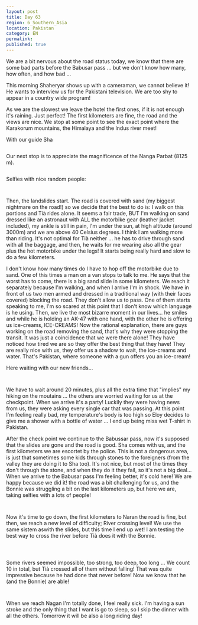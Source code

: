 ```yaml
---
layout: post
title: Day 63
region: 6_Southern_Asia
location: Pakistan
category: EN
permalink:
published: true
---
```


We are a bit nervous about the road status today, we know that there are some bad parts before the Babusar pass ... but we don't know how many, how often, and how bad ... 

This morning Shaheryar shows up with a cameraman, we cannot believe it! He wants to interview us for the Pakistani television. We are too shy to appear in a country wide program!

As we are the slowest we leave the hotel the first ones, if it is not enough it's raining. Just perfect! The first kilometers are fine, the road and the views are nice. We stop at some point to see the exact point where the Karakorum mountains, the Himalaya and the Indus river meet!

With our guide Sha

<p><a
href="https://lh3.googleusercontent.com/5y9zWyU2la0OtsdaAB_gDE5oYfwex1GQ1X3ON-E-Byv3S3bL5-HzYagtc-j64hUDc_-uz-gJiMXwN-HTkd19GfwQeu8gbtELTrA28DEsB2TDtsDgHxU7yPM5HIfCkPRDVReIQtG6h74HiTbjTL7G8JL8ayV6GCrVOi2wsb7121A17qDNHepsLOQoGXXz5pvDhA4i_dsjfAfWhBxooQuXeK1D_zSuGx_uJDoqL0pwwKeR97jCAD7mdSPR3nUmBZM7azuIT_G92PUlI6Q_I23lh46RzIfdHgmhMaTvtLx91mVj829Wr2udBzuF20UywDbZZamro2ZcPmFyGcgFIo8Csy0oJNBolj-bUc5LhsI5yX4YtdORH4qEsggwQXSMpYmLOt9QAgUEw31b-nsJCjqSXZtXYYIubCVpCNPurM6mykO9-W62wS_KWUWzcZg51Tizad48_Ym8UYZtzjfkUk14x_CwqAUh4uNgyTZPG3RTFVCPX0JeGW5QqH1GSBVuCk8hWgj_qoh0znLPk4Yp8g3LGYfjk3NcdVCb9_pj074ta7gAOL8YT6QzP9uGgY2by2o3MFyHpACI2Ek4GCl4Q82gM42ucpjteQPlIHMLhLoNZxh6tkC-vw48tP2OCJp6L3rqFJZWDmxbMopnTOn3DWgFiIZjdCDHHmjqHrXO0KEUONPqV1alAeiugHEM-A=w1044-h783-no"><img 
src="https://lh3.googleusercontent.com/5y9zWyU2la0OtsdaAB_gDE5oYfwex1GQ1X3ON-E-Byv3S3bL5-HzYagtc-j64hUDc_-uz-gJiMXwN-HTkd19GfwQeu8gbtELTrA28DEsB2TDtsDgHxU7yPM5HIfCkPRDVReIQtG6h74HiTbjTL7G8JL8ayV6GCrVOi2wsb7121A17qDNHepsLOQoGXXz5pvDhA4i_dsjfAfWhBxooQuXeK1D_zSuGx_uJDoqL0pwwKeR97jCAD7mdSPR3nUmBZM7azuIT_G92PUlI6Q_I23lh46RzIfdHgmhMaTvtLx91mVj829Wr2udBzuF20UywDbZZamro2ZcPmFyGcgFIo8Csy0oJNBolj-bUc5LhsI5yX4YtdORH4qEsggwQXSMpYmLOt9QAgUEw31b-nsJCjqSXZtXYYIubCVpCNPurM6mykO9-W62wS_KWUWzcZg51Tizad48_Ym8UYZtzjfkUk14x_CwqAUh4uNgyTZPG3RTFVCPX0JeGW5QqH1GSBVuCk8hWgj_qoh0znLPk4Yp8g3LGYfjk3NcdVCb9_pj074ta7gAOL8YT6QzP9uGgY2by2o3MFyHpACI2Ek4GCl4Q82gM42ucpjteQPlIHMLhLoNZxh6tkC-vw48tP2OCJp6L3rqFJZWDmxbMopnTOn3DWgFiIZjdCDHHmjqHrXO0KEUONPqV1alAeiugHEM-A=w1044-h783-no" class="oversize" alt=""></a></p>

Our next stop is to appreciate the magnificence of the Nanga Parbat (8125 m).

<p><a
href="https://lh3.googleusercontent.com/A7rZ6-DwE5H2tr2vafBqlJHIPhRbuQylLoslJYWOjRi3RPuBL_KWzmFex8RvoB5sSs4TA6KaXi0FCw4MaYQcO-DmrN-ZvyHthQ9gyDW7-RbkyC6fXSonSI-Iersbt1Xq-bzIabeRlhey3ukCRT6WcyTgT-MAXEYt94gayWrYyRAyIqWG_dVI_IFemyte4JJVlJTHtUPCsTRBSvX_msJcg74hFUvJaHiPbkOMjBIg82DBfg6zC9Yql4W2-rd9tIpGLdhU6ZhyIrAnvgc4hKOhZ3tnXpUo4leWxU2E6u4PJetoCPJ9UZH4Rr6GBRtTtXPJ6z6C0LF7wUyiOU6nTWQYwDhGaDgtCh_VyDBgxpkdJvQ2bWyq0552WlH97pqlSioTpSQNl7-SRUXlyTAlFSVbD7OzWQ0JLR6qzKn3J-vzNrW4JDmsua188I-bH_MX0wZEAqAyZfKCglQP8PqsqBKR2Xg1qicTwmsOP2hcWqC-QzeNmqFrWrT-oO17GPZkSW-W7FFVKx_WzrUOMSj3VTIzWLWzLUT4G08EeAj_ZmloIoXMdQ6O9bsU6r8azswWSvNnXQBbfRm2vdO9gik-Zsx-dI3fgvGpfASzb7KrWM9rTVRcJv6X2_XDiWwazYR6ADNBSywJdBk-C43D-8KMLPtVzxt3x4RItVVO_y5nvTNaiDkWzx7d8XeUqYaCPQ=w1044-h783-no"><img 
src="https://lh3.googleusercontent.com/A7rZ6-DwE5H2tr2vafBqlJHIPhRbuQylLoslJYWOjRi3RPuBL_KWzmFex8RvoB5sSs4TA6KaXi0FCw4MaYQcO-DmrN-ZvyHthQ9gyDW7-RbkyC6fXSonSI-Iersbt1Xq-bzIabeRlhey3ukCRT6WcyTgT-MAXEYt94gayWrYyRAyIqWG_dVI_IFemyte4JJVlJTHtUPCsTRBSvX_msJcg74hFUvJaHiPbkOMjBIg82DBfg6zC9Yql4W2-rd9tIpGLdhU6ZhyIrAnvgc4hKOhZ3tnXpUo4leWxU2E6u4PJetoCPJ9UZH4Rr6GBRtTtXPJ6z6C0LF7wUyiOU6nTWQYwDhGaDgtCh_VyDBgxpkdJvQ2bWyq0552WlH97pqlSioTpSQNl7-SRUXlyTAlFSVbD7OzWQ0JLR6qzKn3J-vzNrW4JDmsua188I-bH_MX0wZEAqAyZfKCglQP8PqsqBKR2Xg1qicTwmsOP2hcWqC-QzeNmqFrWrT-oO17GPZkSW-W7FFVKx_WzrUOMSj3VTIzWLWzLUT4G08EeAj_ZmloIoXMdQ6O9bsU6r8azswWSvNnXQBbfRm2vdO9gik-Zsx-dI3fgvGpfASzb7KrWM9rTVRcJv6X2_XDiWwazYR6ADNBSywJdBk-C43D-8KMLPtVzxt3x4RItVVO_y5nvTNaiDkWzx7d8XeUqYaCPQ=w1044-h783-no" class="oversize" alt=""></a></p>

Selfies with nice random people:

<p><a
href="https://lh3.googleusercontent.com/RvqWB0iviypYXoVHY4jP2xGffR9QkBiMqLJUpufn13u5sGPORd5k4gSnXpHSNYykukNmt6S93VWgFz2-NZIGF1swNPtbATLpQpBBDw6Ryg2JR__MktudzeT83hKormgIuaZ2FfQ1BhTxImPJiL1zjK9PkAcxqh3b_kQExiRfTxbRJkqyATfAprgNphrqH75LmzKdAp11ajor5lqJIFp0fsPxDp7KS_PyKpasOBVBgim0BXcbvB5dXz2PJCwgsHSwCaSywHurzaNHqq2HsqbvKUXJ7My7O8F6MweCo5YUKvla3Dlbm4ULiIrbpt5WXtyMkD2nJk9iqUShTzxEkQbdEoDfydtQgguIqFhhcAaFoDnmYLZO5McmGkKWFO8mNMq5yLflSBKVDS3AruW5AqTf8F-EcnRHA2xK95Ak_XgpFYBwhMEl7inaedKmojtq383Y43jp-qBDkxviOYxcXtlcDLvkJb8W0CZQFWWuWNskzvpxCtNYoJzF1-__01nFgSUCdbG5_8SLvW4FYujLESvGYRnBA_0GGYFXQFDTsFsmYTcBve9m7mjtA8PaIotNaSTIRZdG8BAibqr8x2ODh_avCOh3PvjMG04dD9-zDqvSq_e7PRoIzSF-5MMtriDUQcRK-DTJi_yKh2wN1w50NiGRcnc1sgehAR1LKgKGXA4mLcLt3G6RtQaVnHxOlw=w1044-h783-no"><img 
src="https://lh3.googleusercontent.com/RvqWB0iviypYXoVHY4jP2xGffR9QkBiMqLJUpufn13u5sGPORd5k4gSnXpHSNYykukNmt6S93VWgFz2-NZIGF1swNPtbATLpQpBBDw6Ryg2JR__MktudzeT83hKormgIuaZ2FfQ1BhTxImPJiL1zjK9PkAcxqh3b_kQExiRfTxbRJkqyATfAprgNphrqH75LmzKdAp11ajor5lqJIFp0fsPxDp7KS_PyKpasOBVBgim0BXcbvB5dXz2PJCwgsHSwCaSywHurzaNHqq2HsqbvKUXJ7My7O8F6MweCo5YUKvla3Dlbm4ULiIrbpt5WXtyMkD2nJk9iqUShTzxEkQbdEoDfydtQgguIqFhhcAaFoDnmYLZO5McmGkKWFO8mNMq5yLflSBKVDS3AruW5AqTf8F-EcnRHA2xK95Ak_XgpFYBwhMEl7inaedKmojtq383Y43jp-qBDkxviOYxcXtlcDLvkJb8W0CZQFWWuWNskzvpxCtNYoJzF1-__01nFgSUCdbG5_8SLvW4FYujLESvGYRnBA_0GGYFXQFDTsFsmYTcBve9m7mjtA8PaIotNaSTIRZdG8BAibqr8x2ODh_avCOh3PvjMG04dD9-zDqvSq_e7PRoIzSF-5MMtriDUQcRK-DTJi_yKh2wN1w50NiGRcnc1sgehAR1LKgKGXA4mLcLt3G6RtQaVnHxOlw=w1044-h783-no" class="oversize" alt=""></a></p>

<p><a
href="https://lh3.googleusercontent.com/pXnqI9pu7tFxKXx3nLZ276qSAeaE7uTH1dHmN2DyYIoCMKDPk_ehVI3Oh9iVrMBkZu_sxlOs6bjKcvvQcRrEnjS-uCLhx4I2CZOa6JhrCSPcS6Tvd39m49oxm_RhyhkO-bJ3TjYQs_0kbxwjQ0vftaVd3FBtr9llwnSXm0fi3KrkKgvElAeLHqlelRcf29MYQRrUDPs-UOPNgMWw1XlwGgA0nIUhZphTcsrmMitCmffV6i9vIYK0d9OUm-fn8M5CLqpwm5xIYQE0Z0P8G40klFnkZ1DAwB3QbPWeF5nvMqO5ExK3g8ZhlAwz5L_bj6QZJHraI-23Gcj4lKU9zDDFnUTrrNInMqlLEt_Axu6gKUqbB-o5pbGceeOM04iHPidSi0td_X_dPPrdd7eGnQeDlBExZFvJa5GuwF2sSQuavWIGqdiidxQgOw7YSBcOzlcuclZtm-l8Mwp8tP34eUuzhK5QOFBkVzTjupPqMYX-WTfBFw4z3w6mIOTnpxovh62aIAY-F7qwhj-99marDkYM5CU4nfxlLsf6pwErC9QW8C670frJnBokxf18XXBH47p6VZd5xRym6k4xStz2tw2QoIZ57AVhhrvnMaIR5wDqMzu9Ym1Axsjjp7rVYOi3uQJbUWof_mxaBTjyDjfYQNh2Nj88J8NKgPFs1BOKdUq2RieJFVGm8bB9qUrJMQ=w1044-h783-no"><img 
src="https://lh3.googleusercontent.com/pXnqI9pu7tFxKXx3nLZ276qSAeaE7uTH1dHmN2DyYIoCMKDPk_ehVI3Oh9iVrMBkZu_sxlOs6bjKcvvQcRrEnjS-uCLhx4I2CZOa6JhrCSPcS6Tvd39m49oxm_RhyhkO-bJ3TjYQs_0kbxwjQ0vftaVd3FBtr9llwnSXm0fi3KrkKgvElAeLHqlelRcf29MYQRrUDPs-UOPNgMWw1XlwGgA0nIUhZphTcsrmMitCmffV6i9vIYK0d9OUm-fn8M5CLqpwm5xIYQE0Z0P8G40klFnkZ1DAwB3QbPWeF5nvMqO5ExK3g8ZhlAwz5L_bj6QZJHraI-23Gcj4lKU9zDDFnUTrrNInMqlLEt_Axu6gKUqbB-o5pbGceeOM04iHPidSi0td_X_dPPrdd7eGnQeDlBExZFvJa5GuwF2sSQuavWIGqdiidxQgOw7YSBcOzlcuclZtm-l8Mwp8tP34eUuzhK5QOFBkVzTjupPqMYX-WTfBFw4z3w6mIOTnpxovh62aIAY-F7qwhj-99marDkYM5CU4nfxlLsf6pwErC9QW8C670frJnBokxf18XXBH47p6VZd5xRym6k4xStz2tw2QoIZ57AVhhrvnMaIR5wDqMzu9Ym1Axsjjp7rVYOi3uQJbUWof_mxaBTjyDjfYQNh2Nj88J8NKgPFs1BOKdUq2RieJFVGm8bB9qUrJMQ=w1044-h783-no" class="oversize" alt=""></a></p>

Then, the landslides start. The road is covered with sand (my biggest nightmare on the road!) so we decide that the best to do is: I walk on this portions and Tià rides alone. It seems a fair trade, BUT I'm walking on sand dressed like an astronaut with ALL the motorbike gear (leather jacket included), my ankle is still in pain, I'm under the sun, at high altitude (around 3000m) and we are above 40 Celsius degrees. I think I am walking more than riding. It's not optimal for Tià neither ... he has to drive through sand with all the baggage, and then, he waits for me wearing also all the gear plus the hot motorbike under the legs! It starts being really hard and slow to do a few kilometers.

I don't know how many times do I have to hop off the motorbike due to sand. One of this times a man on a van stops to talk to me. He says that the worst has to come, there is a big sand slide in some kilometers. We reach it separately because I'm walking, and when I arrive I'm in shock. We have in front of us two men armed and dressed in a traditional way (with their faces covered) blocking the road. They don't allow us to pass. One of them starts speaking to me, I'm so scared at this point that I don't know which language is he using. Then, we live the most bizarre moment in our lives... he smiles and while he is holding an AK-47 with one hand, with the other he is offering us ice-creams, ICE-CREAMS! Now the rational explanation, there are guys working on the road removing the sand, that's why they were stopping the transit. It was just a coincidence that we were there alone! They have noticed how tired we are so they offer the best thing that they have! They are really nice with us, they offer us a shadow to wait, the ice-creams and water. That's Pakistan, where someone with a gun offers you an ice-cream!

Here waiting with our new friends...

<p><a
href="https://lh3.googleusercontent.com/rIBsa0IhbOqjRp92WjHtyJqPUXCHx6BqPvxpVR33impkZlUNnPZQ0nqMznwUHNC6zCg-2CTf9uwLOit3-j5PD71pJKCs7ZxgbyJCAWHXPu20GD_Ig1g5qniGtgVT2qC_dDgK55qSOow8PjHbPpgG2vS53Hv0ESP5SF5TsU9eNEWsQBmKPa43zoR9XgfQZRxVadnkyWABs_f1Uwg-UfNowBqWvpKo5IpCeI_j3sDOIFsUAMBRILiOZ1-PGlm0e7Pnjov8KGFkohMNCD3PQUrUyuIqoxe5kZPmtpcrvw-GTtII5jH188Z5sUi8WpU6jh_ElOKbYc8eJZjUELY8WULByX7qm2cCccsjNy1sr5SP_i4iBuH9iGII-vGMaJbKpuDpStXflN0Y942Ajm9Ay3BFsrRV1wO3wgkFzSzefnmp2Bxaq0Wz6YQqZxPWRI_BDgmOkV95mCo6_YjQ0bk-sxF7gPoLzbO94olIvzCCv0eis_l2_qYjEspvy4AX17y22RmFlv5n0BU8peagMCy_rPxnXDpkHIr-okCh0l0BkmUmmfpHeSGrqYzECCkbXh1kAGTcLEy3Qzo6HuFgrtNU3FLCrCzv2kxtwvFIIZDfSq-B2cRD_cIS8TWJpnN3p6AJKpUbBH63qetIax1-7f-Ll0V6pNggA4470-WKZCP87LXZuoBJV8i-I1R51maS6w=w1044-h783-no"><img 
src="https://lh3.googleusercontent.com/rIBsa0IhbOqjRp92WjHtyJqPUXCHx6BqPvxpVR33impkZlUNnPZQ0nqMznwUHNC6zCg-2CTf9uwLOit3-j5PD71pJKCs7ZxgbyJCAWHXPu20GD_Ig1g5qniGtgVT2qC_dDgK55qSOow8PjHbPpgG2vS53Hv0ESP5SF5TsU9eNEWsQBmKPa43zoR9XgfQZRxVadnkyWABs_f1Uwg-UfNowBqWvpKo5IpCeI_j3sDOIFsUAMBRILiOZ1-PGlm0e7Pnjov8KGFkohMNCD3PQUrUyuIqoxe5kZPmtpcrvw-GTtII5jH188Z5sUi8WpU6jh_ElOKbYc8eJZjUELY8WULByX7qm2cCccsjNy1sr5SP_i4iBuH9iGII-vGMaJbKpuDpStXflN0Y942Ajm9Ay3BFsrRV1wO3wgkFzSzefnmp2Bxaq0Wz6YQqZxPWRI_BDgmOkV95mCo6_YjQ0bk-sxF7gPoLzbO94olIvzCCv0eis_l2_qYjEspvy4AX17y22RmFlv5n0BU8peagMCy_rPxnXDpkHIr-okCh0l0BkmUmmfpHeSGrqYzECCkbXh1kAGTcLEy3Qzo6HuFgrtNU3FLCrCzv2kxtwvFIIZDfSq-B2cRD_cIS8TWJpnN3p6AJKpUbBH63qetIax1-7f-Ll0V6pNggA4470-WKZCP87LXZuoBJV8i-I1R51maS6w=w1044-h783-no" class="oversize" alt=""></a></p>

<p><a
href="https://lh3.googleusercontent.com/tYLTlCGdr9Bc_YfMx42RumWr_q4aQRhnERgH2jCZJvaC_80_EMoWRUg7PNBvq_W1vEvO6MpyYMVAmLOV53s25VzifehbX03AtpxZtKELJx2xfaBEwvjsqinFzv4C5kcgFOP8pkiLZtkzuxyIMbK1vWyMG-rVOz_bL8QauAyGExKjkkwEa4VIyM-MkpTI4eAoGaGVZL5lLdHKDC-7HiZ3XDJaT9L9E8STQpFQL36lgoQTEDPOYoSe4F3nmz8FEqy6xw6zpABY38hic79GwEU5bMYbYBQPoOsDp4mBEp5ixiJaZvehWQueSEbVDyngNNgPnOWDQSj3wAz1oBIHeSXo253ApRCKRmBI0-1FcQ2yzAWS5S3dvuiweyvoe70h68h1DvysxdvjL3W1e3Cm084A7eCfFbs92K8J8a0A0cqpgJNC9FoA7mkN8Yu_Fn1DU48Nqm4m_TDFV9DXu2Qj-ZhhY9rzcQc0NTlvCdC1xS7SZbY3yb_C1HL0XrDUym4hcffT6n4wA0Wa2la8eX1l8Z_Xe683y_E3V3rWfMcfLujKdEyL0A5G29kuY6Fm1cCtD9jm4XMeki3XYp5N-3036TJWNxMW6dEEWOB8Ht7ufx75x_BC69edPZvKG_dxAL0kjpZRFsJIxmlmqEx-ToQS-lhNarUlKoWDEgctye3COfTr3FtSy59TPh5FZZff9Q=w1280-h720-k-no"><img 
src="https://lh3.googleusercontent.com/tYLTlCGdr9Bc_YfMx42RumWr_q4aQRhnERgH2jCZJvaC_80_EMoWRUg7PNBvq_W1vEvO6MpyYMVAmLOV53s25VzifehbX03AtpxZtKELJx2xfaBEwvjsqinFzv4C5kcgFOP8pkiLZtkzuxyIMbK1vWyMG-rVOz_bL8QauAyGExKjkkwEa4VIyM-MkpTI4eAoGaGVZL5lLdHKDC-7HiZ3XDJaT9L9E8STQpFQL36lgoQTEDPOYoSe4F3nmz8FEqy6xw6zpABY38hic79GwEU5bMYbYBQPoOsDp4mBEp5ixiJaZvehWQueSEbVDyngNNgPnOWDQSj3wAz1oBIHeSXo253ApRCKRmBI0-1FcQ2yzAWS5S3dvuiweyvoe70h68h1DvysxdvjL3W1e3Cm084A7eCfFbs92K8J8a0A0cqpgJNC9FoA7mkN8Yu_Fn1DU48Nqm4m_TDFV9DXu2Qj-ZhhY9rzcQc0NTlvCdC1xS7SZbY3yb_C1HL0XrDUym4hcffT6n4wA0Wa2la8eX1l8Z_Xe683y_E3V3rWfMcfLujKdEyL0A5G29kuY6Fm1cCtD9jm4XMeki3XYp5N-3036TJWNxMW6dEEWOB8Ht7ufx75x_BC69edPZvKG_dxAL0kjpZRFsJIxmlmqEx-ToQS-lhNarUlKoWDEgctye3COfTr3FtSy59TPh5FZZff9Q=w1280-h720-k-no" class="oversize" alt=""></a></p>

We have to wait around 20 minutes, plus all the extra time that "implies" my hiking on the moutains ... the others are worried waiting for us at the checkpoint. When we arrive it's a party! Luckily they were having news from us, they were asking every single car that was passing. At this point I'm feeling really bad, my temperature's body is too high so Eloy decides to give me a shower with a bottle of water ... I end up being miss wet T-shirt in Pakistan.

After the check point we continue to the Babussar pass, now it's supposed that the slides are gone and the road is good. Sha comes with us, and the first kilometers we are escortet by the police. This is not a dangerous area, is just that sometimes some kids through stones to the foreigners (from the valley they are doing it to Sha too). It's not nice, but most of the times they don't through the stone, and when they do it they fail, so it's not a big deal... When we arrive to the Babusar pass I'm feeling better, it's cold here! We are happy because we did it! the road was a bit challenging for us, and the Bonnie was struggling a bit on the last kilometers up, but here we are, taking selfies with a lots of people!

<p><a
href="https://lh3.googleusercontent.com/V4aj2aSTliIgdvEQEeVaYT8fZkKkrgzIeO2VLcKZCww0XQpTvffWMQDl18f5ABKSCtqVnUn52oBE9VgifJVrkahobGHQF7v4lNPJuBdyc2fH2pEfPMhMzzQ1FNzt00lwa-DSGARTtaY354zlerpEeIZfcM7kFfD6aj8r5kTFGSSbrs5doaRH69N3ZJJTwpf9tXT2k5xDEnSny5G2TpLP9qWz5B-YVbLZDVqwTKNvWskc7I_TgU_hrOZCcCu7YSX6uywdE5S6vv1o9SIPU8sMCP35ywkQk2T75svCalpJLXyKR_4V7WzHh3F4hXQC7b0FeyRMhj2uSVfiMSrlnWYXyT3yzsIwlab5IWav-Gff6M0xH6yPtlUL_pQrMfa4P5p5LdSHdMhg_PUBYLVpav7uqtvn10ckzKfF1-rKbzBkF3PrkpbimK5MWIeIxEJwIuN2ZkmQ588M3Ga7UX1uExcetGOdJMSmt45-bkGjqOfHHuvUraSw-2CqSlQSmI-9L2P8Ze_2oKF-yqDjRT5qMwRNOcssZPELvtC0rtol-qj1C8IID8U-dsZAlJ_EcOeauEwEzksDt6XXvOusKibEcIY5HvsUU0OBGzgySzqXJ7ClKOy6imRKWjpiclVsy_vAyNYdOu5eS-fulkVH_N29zfWIKpiflQPHOQX4MtWz4IxWPu1vH2Rk7zNhxjv7yQ=w835-h626-no"><img 
src="https://lh3.googleusercontent.com/V4aj2aSTliIgdvEQEeVaYT8fZkKkrgzIeO2VLcKZCww0XQpTvffWMQDl18f5ABKSCtqVnUn52oBE9VgifJVrkahobGHQF7v4lNPJuBdyc2fH2pEfPMhMzzQ1FNzt00lwa-DSGARTtaY354zlerpEeIZfcM7kFfD6aj8r5kTFGSSbrs5doaRH69N3ZJJTwpf9tXT2k5xDEnSny5G2TpLP9qWz5B-YVbLZDVqwTKNvWskc7I_TgU_hrOZCcCu7YSX6uywdE5S6vv1o9SIPU8sMCP35ywkQk2T75svCalpJLXyKR_4V7WzHh3F4hXQC7b0FeyRMhj2uSVfiMSrlnWYXyT3yzsIwlab5IWav-Gff6M0xH6yPtlUL_pQrMfa4P5p5LdSHdMhg_PUBYLVpav7uqtvn10ckzKfF1-rKbzBkF3PrkpbimK5MWIeIxEJwIuN2ZkmQ588M3Ga7UX1uExcetGOdJMSmt45-bkGjqOfHHuvUraSw-2CqSlQSmI-9L2P8Ze_2oKF-yqDjRT5qMwRNOcssZPELvtC0rtol-qj1C8IID8U-dsZAlJ_EcOeauEwEzksDt6XXvOusKibEcIY5HvsUU0OBGzgySzqXJ7ClKOy6imRKWjpiclVsy_vAyNYdOu5eS-fulkVH_N29zfWIKpiflQPHOQX4MtWz4IxWPu1vH2Rk7zNhxjv7yQ=w835-h626-no" class="oversize" alt=""></a></p>

<p><a
href="https://lh3.googleusercontent.com/5pwoSg3BoF2QDTFT_yy3iQD1bb4KOVfpYtkNOBUxcaFbPwtAh2LdOTowgOr4lIMaXhoNf1eSG-cm-kasCdimNpAXqCAbBXI8YtdlVPsg28VMvMYE0VWYIEPfV-pWjX8FL_7YHRNmSXOPqg_ARH46LkWqDiG7CIgqLv3oefEK40GTOM8YOpU1m_pWZOHvwEi7wYCLuXqh_Ld-2tmP0VxFqiQb_z7K7fR3Esouf0ZNm3XP9ZKE5v6bs9PrKMcnCpVL1f91g_0fL2WHoaqLnX9vhyct9R59WHEQrOE7pcnfA3SpblsFaScBELBawp8ZnaJ4AMKNw2NnoBH1ma2kkfVnEvVgUdqp0NL2NCO09jEUSGrm-AhRuveX9GR7GyzFfbId3s4HsSWloQcKtKRxjxULU8D7BECiWMimxetscLzM-lrzOqxDjp23IO6dibERgzXTgPcX4gMPLwe76lyRXnh0TSzEgVPDfOq8kFKAyORiSszfFx7hR5i5MBa2y69nIqv0ioGmnWX4uLMFNjdbf4kgqPJxem06V01zbDb2hjUOLQDmfb5lWJ96nvm_qQD53Hlg8-UuOFPc6HeCKf5Th4W26vQz8Kd6o2EiqSTvOO-TrTbc_WGiFR5Hch7KrybHqcNUuVS6Lz-dlbEegjr0UK9rpCsx8yIJqKtZMWRpJHrMlMVnGwblIhoGd6HXJQ=w1044-h783-no"><img 
src="https://lh3.googleusercontent.com/5pwoSg3BoF2QDTFT_yy3iQD1bb4KOVfpYtkNOBUxcaFbPwtAh2LdOTowgOr4lIMaXhoNf1eSG-cm-kasCdimNpAXqCAbBXI8YtdlVPsg28VMvMYE0VWYIEPfV-pWjX8FL_7YHRNmSXOPqg_ARH46LkWqDiG7CIgqLv3oefEK40GTOM8YOpU1m_pWZOHvwEi7wYCLuXqh_Ld-2tmP0VxFqiQb_z7K7fR3Esouf0ZNm3XP9ZKE5v6bs9PrKMcnCpVL1f91g_0fL2WHoaqLnX9vhyct9R59WHEQrOE7pcnfA3SpblsFaScBELBawp8ZnaJ4AMKNw2NnoBH1ma2kkfVnEvVgUdqp0NL2NCO09jEUSGrm-AhRuveX9GR7GyzFfbId3s4HsSWloQcKtKRxjxULU8D7BECiWMimxetscLzM-lrzOqxDjp23IO6dibERgzXTgPcX4gMPLwe76lyRXnh0TSzEgVPDfOq8kFKAyORiSszfFx7hR5i5MBa2y69nIqv0ioGmnWX4uLMFNjdbf4kgqPJxem06V01zbDb2hjUOLQDmfb5lWJ96nvm_qQD53Hlg8-UuOFPc6HeCKf5Th4W26vQz8Kd6o2EiqSTvOO-TrTbc_WGiFR5Hch7KrybHqcNUuVS6Lz-dlbEegjr0UK9rpCsx8yIJqKtZMWRpJHrMlMVnGwblIhoGd6HXJQ=w1044-h783-no" class="oversize" alt=""></a></p>

Now it's time to go down, the first kilometers to Naran the road is fine, but then, we reach a new level of difficulty; River crossing level! We use the same sistem aswith the slides, but this time I end up wet! I am testing the best way to cross the river before Tià does it with the Bonnie.

<p><a
href="https://lh3.googleusercontent.com/yW44JMCJH140-mBnNWDobGODCW0vckGWjfI6GBDCNUCr9qemQPrS50PIzvncUX3cz57mY9nJBPS_MSvh91L72AR4Yp26r_3rCAC2GLBtr4wFENuhkTFbZkmal0pUJa4VbbEEHAMJsdyS8Dhmwz_QnHz0r647NFAiv1-JRCsu6aQa_3OFXbforIFBU_EC8LSeWGNztoTLLbeE95Y306uZUjTeO7sVCTliC-aGRxSj7W_SQcFwmxofHkeGpgsomPs_hif6W718Y1EdsIBcIaRRq6bwLacLZ-CkP7mrftb1YdcHb1qrFqnm_u6d2gS9DsSLFDs6l9WIgzhoZKSTviJuKehPKSDVJG9xqynXy6wQvdd2gj9G3T5b4FrdYgn867tdGMQEKamqVQDww-l1lZ7JZjTEE2G2fvQ7sfgKDT-VCKwvjTdmA4pSKzV0825v3xPWtS-SfHfqg6i7PbvptD0QdV4nkHGrFFHx49FLtW66O_LGjir1lb6HEysH6vgKSvdMeJ_KGCqeH1eQrs00XXAm0Jgvik-7wyB6Dvzb_mnB7D-SHJ9zrmAS3krw4XTqFOPCX-1HFHjC-yaX1brg1FNdw5NOi24wh0RvhyB2p2UqBLUgOsMhenKZ8K0y7ZKQYxefwmcw8nyciEcA4riK1Z2XhdHmCNpOIHWzJrmUX8I5d4zhGp3l64BO2NJuiQ=w615-h346-k-no"><img 
src="https://lh3.googleusercontent.com/yW44JMCJH140-mBnNWDobGODCW0vckGWjfI6GBDCNUCr9qemQPrS50PIzvncUX3cz57mY9nJBPS_MSvh91L72AR4Yp26r_3rCAC2GLBtr4wFENuhkTFbZkmal0pUJa4VbbEEHAMJsdyS8Dhmwz_QnHz0r647NFAiv1-JRCsu6aQa_3OFXbforIFBU_EC8LSeWGNztoTLLbeE95Y306uZUjTeO7sVCTliC-aGRxSj7W_SQcFwmxofHkeGpgsomPs_hif6W718Y1EdsIBcIaRRq6bwLacLZ-CkP7mrftb1YdcHb1qrFqnm_u6d2gS9DsSLFDs6l9WIgzhoZKSTviJuKehPKSDVJG9xqynXy6wQvdd2gj9G3T5b4FrdYgn867tdGMQEKamqVQDww-l1lZ7JZjTEE2G2fvQ7sfgKDT-VCKwvjTdmA4pSKzV0825v3xPWtS-SfHfqg6i7PbvptD0QdV4nkHGrFFHx49FLtW66O_LGjir1lb6HEysH6vgKSvdMeJ_KGCqeH1eQrs00XXAm0Jgvik-7wyB6Dvzb_mnB7D-SHJ9zrmAS3krw4XTqFOPCX-1HFHjC-yaX1brg1FNdw5NOi24wh0RvhyB2p2UqBLUgOsMhenKZ8K0y7ZKQYxefwmcw8nyciEcA4riK1Z2XhdHmCNpOIHWzJrmUX8I5d4zhGp3l64BO2NJuiQ=w615-h346-k-no" class="oversize" alt=""></a></p>

<p><a
href="https://lh3.googleusercontent.com/CAJR3NiHw6yzHsjrLXCaWmVu-DMRoMKXF47txwv-QVNW3SUpx9WOhYM3ru-yjyToh8CCR2nvGFuxr74yvnp8kofptXv9g7_qUZOSHCra1dMwaSEt6goVlvjYZOtth3a-ks-nXjZ6zwQHFfqZwCDzS3eML0dtG82hg5PM9BARfw9iKHQZffZXIFlMAa8qhJMc21D_WPFtdi6dAnmyMifOnZF7hnE7ECDD-a3VqAAqezRiIra0eg2xDLISxxsJG2aEF1G4AgNcmDEE6elUjfAt-O7BWpgbJUHlYnOHjKe7iT5NEaWUo7V0_lwdbJLjjKe5IgQFdETqKCCNVZsnqU961Vx_oe4ixm_UM7AZwwZHUlAXYnawhdhZQqo5Mg7rcP-dpxVZ6M5v4QMiwlyq3Om9ieyNfdLVet-kFRJdBvysLoBtM0og-feFWKBUfvI9xMHAJXGr0wUV4C80Wmu9i3TJEggxPnAyWjN4Oiu3OeFfYZj1DcOZS3RdXv36nSRyD18MVTlXP2BaWCNVBX9BxBfoBUs66PDh3UJw7JBqHljSNZaKp8CR1hBgNdkSB1pS-cLWwLtzPZrsPNSErajDefglrFAfIEIw1mL-wSgf7KAkzMcAZ8sW0lk_IwDpIQkEmhy1XjKyt8-mg9Sm5sMTo8mvT82Z4nwKjlHdkajsM9wKGn1rmV8zxAADg5dqQw=w1043-h782-no"><img 
src="https://lh3.googleusercontent.com/CAJR3NiHw6yzHsjrLXCaWmVu-DMRoMKXF47txwv-QVNW3SUpx9WOhYM3ru-yjyToh8CCR2nvGFuxr74yvnp8kofptXv9g7_qUZOSHCra1dMwaSEt6goVlvjYZOtth3a-ks-nXjZ6zwQHFfqZwCDzS3eML0dtG82hg5PM9BARfw9iKHQZffZXIFlMAa8qhJMc21D_WPFtdi6dAnmyMifOnZF7hnE7ECDD-a3VqAAqezRiIra0eg2xDLISxxsJG2aEF1G4AgNcmDEE6elUjfAt-O7BWpgbJUHlYnOHjKe7iT5NEaWUo7V0_lwdbJLjjKe5IgQFdETqKCCNVZsnqU961Vx_oe4ixm_UM7AZwwZHUlAXYnawhdhZQqo5Mg7rcP-dpxVZ6M5v4QMiwlyq3Om9ieyNfdLVet-kFRJdBvysLoBtM0og-feFWKBUfvI9xMHAJXGr0wUV4C80Wmu9i3TJEggxPnAyWjN4Oiu3OeFfYZj1DcOZS3RdXv36nSRyD18MVTlXP2BaWCNVBX9BxBfoBUs66PDh3UJw7JBqHljSNZaKp8CR1hBgNdkSB1pS-cLWwLtzPZrsPNSErajDefglrFAfIEIw1mL-wSgf7KAkzMcAZ8sW0lk_IwDpIQkEmhy1XjKyt8-mg9Sm5sMTo8mvT82Z4nwKjlHdkajsM9wKGn1rmV8zxAADg5dqQw=w1043-h782-no" class="oversize" alt=""></a></p>

<p><a
href="https://lh3.googleusercontent.com/l8dguRuAZViN8VngTahfkdLTsU3ogS3-bMY-uXkYe6q1jEzu2FphynqZ49PJm_IdGNJDp2HsCl9mLAtRIpTihPS1moSQ3wofzQeLFNOQfKNy-Pq7rZ-rb5TYnoWSC0yiY9e87oq8lrI5vp6H5k6Ktj-AutqWiFy4Wgtmao2m3G26vAHPCzB0hfqI0es1GEzrJ_sPrK0I4U6DNZFEOU6wxUnmSaQwhS99VKZrq22SQjpxHTDirp15tspl_qpL1Ay7IQE61Mxh5jAUZXUpAFfdZUucOzqIUyJXx0IsFbAKW3-ZVGTiit99f0iUW2WH9GCCk-59bDv8WHxU4m_a1Fp_0NdxYtPDmh525tqpue5rC75INL5j_5qgTlYriG3ZAAt85jP-q4E4vEtNvAADmFrcc4amiZQQWX3TKiMGyQkdO68nTKkCaZcZT93lhFZw_t6Yo8RPZ8QOpTPdqJxegLCCEUzW0uphgRupH1ETY_-P34R2__fo6DID08DSOnaWmLqiFKEK430zCCt2gX187L5RtTfcUof67q78yddxQSpi0spCmTWNPj_-NLLR74IoXdtXbKpAhfiVXwaEVqjfeqavlVtpg4Q8YHPx8lUGI95GjbE-6KV4Ggcd_Tk-sDccmXdS-xZC2PzSgl2MXmhxKKa0y9JTxi4bTTuMv_tg2nH0tHxTqtqgYsuGNBJaYg=w1043-h782-no"><img 
src="https://lh3.googleusercontent.com/l8dguRuAZViN8VngTahfkdLTsU3ogS3-bMY-uXkYe6q1jEzu2FphynqZ49PJm_IdGNJDp2HsCl9mLAtRIpTihPS1moSQ3wofzQeLFNOQfKNy-Pq7rZ-rb5TYnoWSC0yiY9e87oq8lrI5vp6H5k6Ktj-AutqWiFy4Wgtmao2m3G26vAHPCzB0hfqI0es1GEzrJ_sPrK0I4U6DNZFEOU6wxUnmSaQwhS99VKZrq22SQjpxHTDirp15tspl_qpL1Ay7IQE61Mxh5jAUZXUpAFfdZUucOzqIUyJXx0IsFbAKW3-ZVGTiit99f0iUW2WH9GCCk-59bDv8WHxU4m_a1Fp_0NdxYtPDmh525tqpue5rC75INL5j_5qgTlYriG3ZAAt85jP-q4E4vEtNvAADmFrcc4amiZQQWX3TKiMGyQkdO68nTKkCaZcZT93lhFZw_t6Yo8RPZ8QOpTPdqJxegLCCEUzW0uphgRupH1ETY_-P34R2__fo6DID08DSOnaWmLqiFKEK430zCCt2gX187L5RtTfcUof67q78yddxQSpi0spCmTWNPj_-NLLR74IoXdtXbKpAhfiVXwaEVqjfeqavlVtpg4Q8YHPx8lUGI95GjbE-6KV4Ggcd_Tk-sDccmXdS-xZC2PzSgl2MXmhxKKa0y9JTxi4bTTuMv_tg2nH0tHxTqtqgYsuGNBJaYg=w1043-h782-no" class="oversize" alt=""></a></p>

Some rivers seemed impossible, too strong, too deep, too long ... We count 10 in total, but Tià crossed all of them without falling! That was quite impressive because he had done that never before! Now we know that he (and the Bonnie) are able!

<p><a
href="https://lh3.googleusercontent.com/RvUKFiU5IK8sfFbwiLLhLXBNQwHblOoNwvq6wpAd2sQSvTxyanpsmx3EfY5lqF0Cuf1JbVOcoXVKoFh8lcqkanudCwxV7plVqhNiSxg3ThRBa7WcbPRHXSIlwctaeyc_4MD_yzQAiQAEWtw-z_CiLV8vFVPgyig1Fv9Fr1fhsjaItAQTkWEL9rPhKavPFtHy5Ld5JviDepNGIc5t54kh3Dp_797tYVHjXh_PBXFgP7BHKHfZk3uLLDuAK19g7wQ52Weh8SBWJTjFn0HXWmUsSLZ0CXvXNL5Sgh9qUxO0uvaEjP7SUz-Tg4dl463r5WAEMfiWHzaSI9FO4EmKOxH-JRFvdcAJINsCnCzY86-oinK19KvUsO1Suz45Vrt2iykICh4z1MmyUJshOTmFBFv9C_7s6qXzlTmvXnI2QOQvlZ3J00BghhxiEjPFIiSfqLe9JIDVbBNhYZxYkcwQKPDPELbq7KaWevGuMWzIRHtLtrrE74zzO6DbtmE2fo1HCjeSY75FacF2IgHzIDyZjQpZiwNyIdOaW4cbNuTxtwI5JVh74jf0mX-H1tKsuLQ9u7VwTaWUGvZ5m8GMsGP5KDl5dMfWTMruj7WlDVIkumpyQbcT0GTjWJu-bIMVuK7ojZEBBy7pMGP69ruwZHmrirplZsot3BAQ441Y101x6AMcx-jY5sMjs74CKJzNWg=w1044-h783-no"><img 
src="https://lh3.googleusercontent.com/RvUKFiU5IK8sfFbwiLLhLXBNQwHblOoNwvq6wpAd2sQSvTxyanpsmx3EfY5lqF0Cuf1JbVOcoXVKoFh8lcqkanudCwxV7plVqhNiSxg3ThRBa7WcbPRHXSIlwctaeyc_4MD_yzQAiQAEWtw-z_CiLV8vFVPgyig1Fv9Fr1fhsjaItAQTkWEL9rPhKavPFtHy5Ld5JviDepNGIc5t54kh3Dp_797tYVHjXh_PBXFgP7BHKHfZk3uLLDuAK19g7wQ52Weh8SBWJTjFn0HXWmUsSLZ0CXvXNL5Sgh9qUxO0uvaEjP7SUz-Tg4dl463r5WAEMfiWHzaSI9FO4EmKOxH-JRFvdcAJINsCnCzY86-oinK19KvUsO1Suz45Vrt2iykICh4z1MmyUJshOTmFBFv9C_7s6qXzlTmvXnI2QOQvlZ3J00BghhxiEjPFIiSfqLe9JIDVbBNhYZxYkcwQKPDPELbq7KaWevGuMWzIRHtLtrrE74zzO6DbtmE2fo1HCjeSY75FacF2IgHzIDyZjQpZiwNyIdOaW4cbNuTxtwI5JVh74jf0mX-H1tKsuLQ9u7VwTaWUGvZ5m8GMsGP5KDl5dMfWTMruj7WlDVIkumpyQbcT0GTjWJu-bIMVuK7ojZEBBy7pMGP69ruwZHmrirplZsot3BAQ441Y101x6AMcx-jY5sMjs74CKJzNWg=w1044-h783-no" class="oversize" alt=""></a></p>

<p><a
href="https://lh3.googleusercontent.com/-CsIaq1OTwKFEkOE-8VfoBjx0XMtKrp9FWSzYPlUHR2phsVLxlUpcKT-03tf6gPGizV3XMMaJ378C37Bj_IZmSshMxtDPMn3ZqNFSjB4_RtemdeIaGPcYL8TP-22cSvXGz2RVq70epyRvejdHSQPm3qnRFBemKzoeTLFMWlh3juSEfdI4P4UpvM2tKXYhSjgMPXQeNEuQYC0opkMQ_69h-Hf6BUmPtYtC1Ppiweae1w7a_IfQySfU7XC4_51tybkU0oioz5g6_hdp-Xqu6wddDdMpjDGmilSePCM0GDEuIX99hx_ruvi4KAAkkDVGOpYAPJq2lxYSuz-3IYXxhOolkVqmoCEZZ5hWkMorCpfZKJgYYl3CpxQMKy7yqXVLuq_sjttppHQK4Do4FmDqtiLkS2TBbuJNIbK4FX4qetc9qX-bmMxqeHyNeNoDj1npevs5j1h_Mcqt4WG9z8-us2xVHWXiHbabER4pckgLNU8dpvKtufm4dXD1UjmaAGlRbVFZkwJGeOoK_OjOgYkZZJ6IvoZU-AGRqJJr7dJZRWHA1J2xbIJisgXduvOLcwj4vDrs-l0PhKZnQlhwrEOD5Ru9EXL_M9m6nElCeuzOc7KSweki6RvNpq-_AIKVouemQZtS2sTQu5QaUw0TVDxjxS7BRCblZaZP1CqqBdIAJ_ek9WAhwT-8iXUWb-ukQ=w1044-h783-no"><img 
src="https://lh3.googleusercontent.com/-CsIaq1OTwKFEkOE-8VfoBjx0XMtKrp9FWSzYPlUHR2phsVLxlUpcKT-03tf6gPGizV3XMMaJ378C37Bj_IZmSshMxtDPMn3ZqNFSjB4_RtemdeIaGPcYL8TP-22cSvXGz2RVq70epyRvejdHSQPm3qnRFBemKzoeTLFMWlh3juSEfdI4P4UpvM2tKXYhSjgMPXQeNEuQYC0opkMQ_69h-Hf6BUmPtYtC1Ppiweae1w7a_IfQySfU7XC4_51tybkU0oioz5g6_hdp-Xqu6wddDdMpjDGmilSePCM0GDEuIX99hx_ruvi4KAAkkDVGOpYAPJq2lxYSuz-3IYXxhOolkVqmoCEZZ5hWkMorCpfZKJgYYl3CpxQMKy7yqXVLuq_sjttppHQK4Do4FmDqtiLkS2TBbuJNIbK4FX4qetc9qX-bmMxqeHyNeNoDj1npevs5j1h_Mcqt4WG9z8-us2xVHWXiHbabER4pckgLNU8dpvKtufm4dXD1UjmaAGlRbVFZkwJGeOoK_OjOgYkZZJ6IvoZU-AGRqJJr7dJZRWHA1J2xbIJisgXduvOLcwj4vDrs-l0PhKZnQlhwrEOD5Ru9EXL_M9m6nElCeuzOc7KSweki6RvNpq-_AIKVouemQZtS2sTQu5QaUw0TVDxjxS7BRCblZaZP1CqqBdIAJ_ek9WAhwT-8iXUWb-ukQ=w1044-h783-no" class="oversize" alt=""></a></p>

When we reach Nagan I'm totally done, I feel really sick. I'm having a sun stroke and the only thing that I want is go to sleep, so I skip the dinner with all the others. Tomorrow it will be also a long riding day!